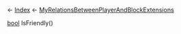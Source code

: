 ← [Index](Api-Index) ← [MyRelationsBetweenPlayerAndBlockExtensions](VRage.Game.MyRelationsBetweenPlayerAndBlockExtensions)

[bool](System.Boolean) IsFriendly()